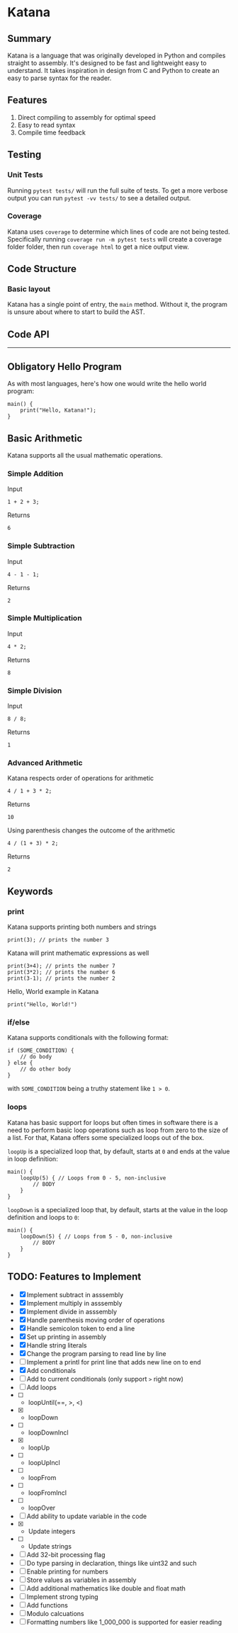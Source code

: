 # Katana
## Summary
Katana is a language that was originally developed in Python and compiles straight to assembly. It's designed to be fast and lightweight easy to understand. It takes inspiration in design from C and Python to create an easy to parse syntax for the reader.

## Features
1. Direct compiling to assembly for optimal speed
2. Easy to read syntax
3. Compile time feedback

## Testing
### Unit Tests
Running `pytest tests/` will run the full suite of tests. To get a more verbose output you can run `pytest -vv tests/` to see a detailed output.

### Coverage
Katana uses `coverage` to determine which lines of code are not being tested. Specifically running `coverage run -m pytest tests` will create a coverage folder folder, then run `coverage html` to get a nice output view.

## Code Structure
### Basic layout
Katana has a single point of entry, the `main` method. Without it, the program is unsure about where to start to build the AST. 

## Code API
---
## Obligatory Hello Program
As with most languages, here's how one would write the hello world program:
```
main() {
    print("Hello, Katana!");
}
```

## Basic Arithmetic
Katana supports all the usual mathematic operations.

### Simple Addition
Input
```
1 + 2 + 3;
```
Returns
```
6
```

### Simple Subtraction
Input
```
4 - 1 - 1;
```
Returns
```
2
```

### Simple Multiplication
Input
```
4 * 2;
```
Returns
```
8
```

### Simple Division
Input
```
8 / 8;
```
Returns
```
1
```

### Advanced Arithmetic
Katana respects order of operations for arithmetic
```
4 / 1 + 3 * 2;
```
Returns
```
10
```

Using parenthesis changes the outcome of the arithmetic
```
4 / (1 + 3) * 2;
```
Returns
```
2
```

## Keywords
### print
Katana supports printing both numbers and strings
```
print(3); // prints the number 3
```
Katana will print mathematic expressions as well
```
print(3+4); // prints the number 7
print(3*2); // prints the number 6
print(3-1); // prints the number 2
```
Hello, World example in Katana
```
print("Hello, World!")
```

### if/else
Katana supports conditionals with the following format:
```
if (SOME_CONDITION) {
    // do body
} else {
    // do other body
}
```
with `SOME_CONDITION` being a truthy statement like `1 > 0`.

### loops
Katana has basic support for loops but often times in software there is a need to perform basic loop operations such as loop from zero to the size of a list. For that, Katana offers some specialized loops out of the box.

`loopUp` is a specialized loop that, by default, starts at `0` and ends at the value in loop definition:
```
main() {
    loopUp(5) { // Loops from 0 - 5, non-inclusive
        // BODY
    }
}
```

`loopDown` is a specialized loop that, by default, starts at the value in the loop definition and loops to `0`:
```
main() {
    loopDown(5) { // Loops from 5 - 0, non-inclusive
        // BODY
    }
}
```


## TODO: Features to Implement
- [x] Implement subtract in asssembly
- [x] Implement multiply in asssembly
- [x] Implement divide in asssembly
- [x] Handle parenthesis moving order of operations
- [x] Handle semicolon token to end a line
- [x] Set up printing in assembly
- [x] Handle string literals
- [x] Change the program parsing to read line by line
- [ ] Implement a printl for print line that adds new line on to end
- [x] Add conditionals
- [ ] Add to current conditionals (only support `>` right now)
- [ ] Add loops
- [ ] * loopUntil(==, >, <)
- [x] * loopDown
- [ ] * loopDownIncl
- [x] * loopUp
- [ ] * loopUpIncl
- [ ] * loopFrom
- [ ] * loopFromIncl
- [ ] * loopOver
- [ ] Add ability to update variable in the code
- [x] * Update integers
- [ ] * Update strings
- [ ] Add 32-bit processing flag
- [ ] Do type parsing in declaration, things like uint32 and such
- [ ] Enable printing for numbers
- [ ] Store values as variables in assembly
- [ ] Add additional mathematics like double and float math
- [ ] Implement strong typing
- [ ] Add functions
- [ ] Modulo calcuations
- [ ] Formatting numbers like 1_000_000 is supported for easier reading
